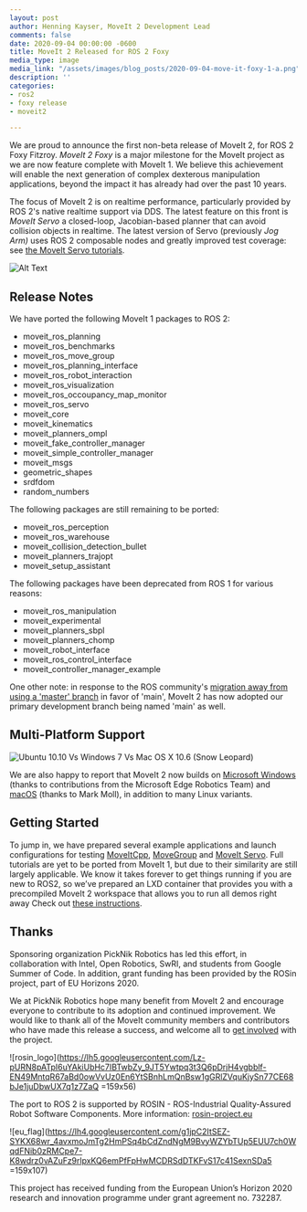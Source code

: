 ```yaml
---
layout: post
author: Henning Kayser, MoveIt 2 Development Lead
comments: false
date: 2020-09-04 00:00:00 -0600
title: MoveIt 2 Released for ROS 2 Foxy
media_type: image
media_link: "/assets/images/blog_posts/2020-09-04-move-it-foxy-1-a.png"
description: ''
categories:
- ros2
- foxy release
- moveit2

---
```

We are proud to announce the first non-beta release of MoveIt 2, for ROS 2 Foxy Fitzroy. _MoveIt 2 Foxy_ is a major milestone for the MoveIt project as we are now feature complete with MoveIt 1. We believe this achievement will enable the next generation of complex dexterous manipulation applications, beyond the impact it has already had over the past 10 years.

The focus of MoveIt 2 is on realtime performance, particularly provided by ROS 2's native realtime support via DDS. The latest feature on this front is _MoveIt Servo_ a closed-loop, Jacobian-based planner that can avoid collision objects in realtime. The latest version of Servo (previously _Jog Arm)_ uses ROS 2 composable nodes and greatly improved test coverage: see [the MoveIt Servo tutorials](https://github.com/ros-planning/moveit2/blob/main/moveit_ros/moveit_servo/doc/running_the_demos.md).

![Alt Text](https://github.com/AdamPettinger/moveit2/raw/gsoc-final_work/moveit_ros/moveit_servo/doc/Images/Servo_Teleop_Demo.gif)

## **Release Notes**

We have ported the following MoveIt 1 packages to ROS 2:

* moveit_ros_planning
* moveit_ros_benchmarks
* moveit_ros_move_group
* moveit_ros_planning_interface
* moveit_ros_robot_interaction
* moveit_ros_visualization
* moveit_ros_occoupancy_map_monitor
* moveit_ros_servo
* moveit_core
* moveit_kinematics
* moveit_planners_ompl
* moveit_fake_controller_manager
* moveit_simple_controller_manager
* moveit_msgs
* geometric_shapes
* srdfdom
* random_numbers

The following packages are still remaining to be ported:

* moveit_ros_perception
* moveit_ros_warehouse
* moveit_collision_detection_bullet
* moveit_planners_trajopt
* moveit_setup_assistant

The following packages have been deprecated from ROS 1 for various reasons:

* moveit_ros_manipulation
* moveit_experimental
* moveit_planners_sbpl
* moveit_planners_chomp
* moveit_robot_interface
* moveit_ros_control_interface
* moveit_controller_manager_example

One other note: in response to the ROS community's [migration away from using a 'master' branch](https://github.com/ros-planning/moveit/issues/2213) in favor of 'main', MoveIt 2 has now adopted our primary development branch being named 'main' as well.

## **Multi-Platform Support**

![Ubuntu 10.10 Vs Windows 7 Vs Mac OS X 10.6 (Snow Leopard)](https://cdn1.expertreviews.co.uk/sites/expertreviews/files/styles/er_main_wide/public/images/dir_286/er_photo_143431.png?itok=9eFGmRN1)

We are also happy to report that MoveIt 2 now builds on [Microsoft Windows](https://github.com/ros-planning/moveit2/pull/238) (thanks to contributions from the Microsoft Edge Robotics Team) and [macOS](https://github.com/ros-planning/moveit2/pull/271) (thanks to Mark Moll), in addition to many Linux variants.

## **Getting Started**

To jump in, we have prepared several example applications and launch configurations for testing [MoveItCpp](https://github.com/ros-planning/moveit2/tree/main/moveit_demo_nodes/run_moveit_cpp), [MoveGroup](https://github.com/ros-planning/moveit2/tree/main/moveit_demo_nodes/run_move_group) and [MoveIt Servo](https://github.com/ros-planning/moveit2/blob/main/moveit_ros/moveit_servo/doc/running_the_demos.md). Full tutorials are yet to be ported from MoveIt 1, but due to their similarity are still largely applicable. We know it takes forever to get things running if you are new to ROS2, so we’ve prepared an LXD container that provides you with a precompiled MoveIt 2 workspace that allows you to run all demos right away Check out [these instructions](https://docs.google.com/document/d/15TJ8U9vk6NBaOUkObfPLFdjzut-JsJsb__H-0mbethE/edit?usp=sharing).

## **Thanks**

Sponsoring organization PickNik Robotics has led this effort, in collaboration with Intel, Open Robotics, SwRI, and students from Google Summer of Code. In addition, grant funding has been provided by the ROSin project, part of EU Horizons 2020.

We at PickNik Robotics hope many benefit from MoveIt 2 and encourage everyone to contribute to its adoption and continued improvement. We would like to thank all of the MoveIt community members and contributors who have made this release a success, and welcome all to [get involved](https://moveit.ros.org/about/get_involved/) with the project.

![rosin_logo](https://lh5.googleusercontent.com/Lz-pURN8pATpI6uYAkiUbHc7IBTwbZy_9JT5Ywtpq3t3Q6pDrjH4vgbblf-EN49MntqR67aBd0owVvUz0En6YtSBnhLmQnBsw1gGRlZVquKjySn77CE68bJe1juDbwUX7q1z7ZaQ =159x56)

The port to ROS 2 is supported by ROSIN - ROS-Industrial Quality-Assured Robot Software Components. More information: [rosin-project.eu](http://rosin-project.eu/)

![eu_flag](https://lh4.googleusercontent.com/g1jpC2ItSEZ-SYKX68wr_4avxmoJmTg2HmPSq4bCdZndNgM9BvyWZYbTUp5EUU7ch0WqdFNib0zRMCpe7-K8wdrz0vAZuFz9rlpxKQ6emPfFpHwMCDRSdDTKFvS17c41SexnSDa5 =159x107)

This project has received funding from the European Union’s Horizon 2020 research and innovation programme under grant agreement no. 732287.